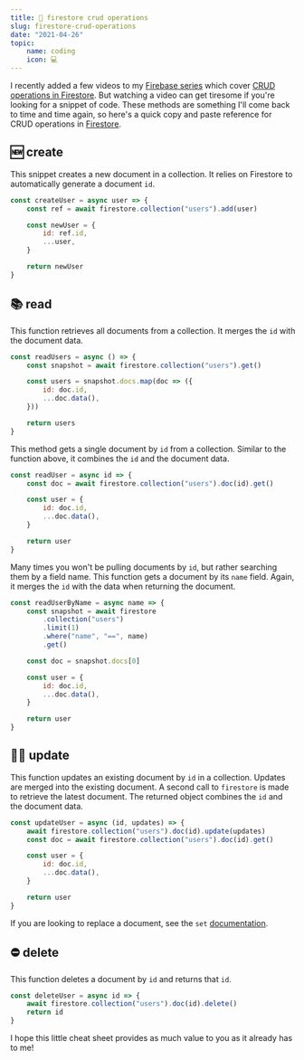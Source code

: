 ```yaml
---
title: 💩 firestore crud operations
slug: firestore-crud-operations
date: "2021-04-26"
topic:
    name: coding
    icon: 💻
---
```


I recently added a few videos to my [Firebase series][firebase-playlist] which cover [CRUD operations in Firestore][firestore-crud]. But watching a video can get tiresome if you're looking for a snippet of code. These methods are something I'll come back to time and time again, so here's a quick copy and paste reference for CRUD operations in [Firestore][firestore].

## 🆕 create

This snippet creates a new document in a collection. It relies on Firestore to automatically generate a document `id`.

```javascript
const createUser = async user => {
    const ref = await firestore.collection("users").add(user)

    const newUser = {
        id: ref.id,
        ...user,
    }

    return newUser
}
```

## 📚 read

This function retrieves all documents from a collection. It merges the `id` with the document data.

```javascript
const readUsers = async () => {
    const snapshot = await firestore.collection("users").get()

    const users = snapshot.docs.map(doc => ({
        id: doc.id,
        ...doc.data(),
    }))

    return users
}
```

This method gets a single document by `id` from a collection. Similar to the function above, it combines the `id` and the document data.

```javascript
const readUser = async id => {
    const doc = await firestore.collection("users").doc(id).get()

    const user = {
        id: doc.id,
        ...doc.data(),
    }

    return user
}
```

Many times you won't be pulling documents by `id`, but rather searching them by a field name. This function gets a document by its `name` field. Again, it merges the `id` with the data when returning the document.

```javascript
const readUserByName = async name => {
    const snapshot = await firestore
        .collection("users")
        .limit(1)
        .where("name", "==", name)
        .get()

    const doc = snapshot.docs[0]

    const user = {
        id: doc.id,
        ...doc.data(),
    }

    return user
}
```

## ☝🏼 update

This function updates an existing document by `id` in a collection. Updates are merged into the existing document. A second call to `firestore` is made to retrieve the latest document. The returned object combines the `id` and the document data.

```javascript
const updateUser = async (id, updates) => {
    await firestore.collection("users").doc(id).update(updates)
    const doc = await firestore.collection("users").doc(id).get()

    const user = {
        id: doc.id,
        ...doc.data(),
    }

    return user
}
```

If you are looking to replace a document, see the `set` [documentation][firestore-set].

## ⛔ delete

This function deletes a document by `id` and returns that `id`.

```javascript
const deleteUser = async id => {
    await firestore.collection("users").doc(id).delete()
    return id
}
```

I hope this little cheat sheet provides as much value to you as it already has to me!

[firebase-playlist]: https://www.youtube.com/watch?v=FArYmEBCMt0&list=PL6Mu1AMmTL-sSswsqShJ5fbIr9XjYHGFm
[firestore-crud]: https://www.youtube.com/watch?v=q13WbRYXrwU&list=PL6Mu1AMmTL-sSswsqShJ5fbIr9XjYHGFm
[firestore]: https://firebase.google.com/products/firestore
[firestore-set]: https://firebase.google.com/docs/firestore/manage-data/add-data#set_a_document
